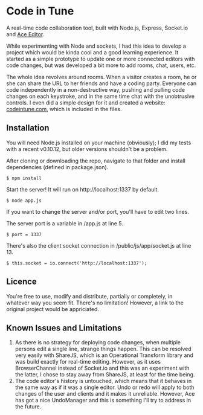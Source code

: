 # Code in Tune

A real-time code collaboration tool, built with Node.js, Express, Socket.io and [Ace Editor](http://ajaxorg.github.io/).

While experimenting with Node and sockets, I had this idea to develop a project which would be kinda cool and a good learning experience. It started as a simple prototype to update one or more connected editors with code changes, but was developed a bit more to add rooms, chat, users, etc.

The whole idea revolves around rooms. When a visitor creates a room, he or she can share the URL to her friends and have a coding party. Everyone can code independently in a non-destructive way, pushing and pulling code changes on each keystroke, and in the same time chat with the unobtrusive controls. I even did a simple design for it and created a website: [codeintune.com](http://www.codeintune.com), which is included in the files.

## Installation

You will need Node.js installed on your machine (obviously); I did my tests with a recent v0.10.12, but older versions shouldn't be a problem.

After cloning or downloading the repo, navigate to that folder and install dependencies (defined in package.json).

    $ npm install

Start the server! It will run on http://localhost:1337 by default.

    $ node app.js

If you want to change the server and/or port, you'll have to edit two lines.

The server port is a variable in /app.js at line 5.

    $ port = 1337

There's also the client socket connection in /public/js/app/socket.js at line 13.

    $ this.socket = io.connect('http://localhost:1337');

## Licence

You're free to use, modify and distribute, partially or completely, in whatever way you seem fit. There's no limitation! However, a link to the original project would be appriciated.

## Known Issues and Limitations

1. As there is no strategy for deploying code changes, when multiple persons edit a single line, strange things happen. This can be resolved very easily with ShareJS, which is an Operational Transform library and was build exactly for real-time editing. However, as it uses BrowserChannel instead of Socket.io and this was an experiment with the latter, I chose to stay away from ShareJS, at least for the time being.
2. The code editor's history is untouched, which means that it behaves in the same way as if it was a single editor. Undo or redo will apply to both changes of the user and clients and it makes it unreliable. However, Ace has got a nice UndoManager and this is something I'll try to address in the future.